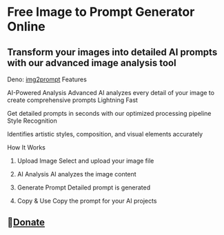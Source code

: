# Free Image to Prompt Generator Online
## Transform your images into detailed AI prompts with our advanced image analysis tool 

Deno: [img2prompt](https://img2prompt.pages.dev/)
Features

AI-Powered Analysis
Advanced AI analyzes every detail of your image to create comprehensive prompts
Lightning Fast

Get detailed prompts in seconds with our optimized processing pipeline
Style Recognition

Identifies artistic styles, composition, and visual elements accurately

How It Works
1. Upload Image
Select and upload your image file

2. AI Analysis
AI analyzes the image content

3. Generate Prompt
Detailed prompt is generated

4. Copy & Use
Copy the prompt for your AI projects

## 💛[Donate](https://lynk.id/payme/hendygital)
